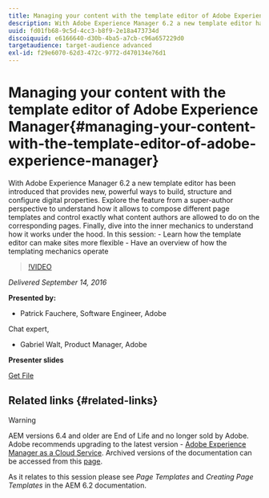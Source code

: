```yaml
---
title: Managing your content with the template editor of Adobe Experience Manager
description: With Adobe Experience Manager 6.2 a new template editor has been introduced that provides new, powerful ways to build, structure and configure digital properties. Explore the feature from a super-author perspective to understand how it allows to compose different page templates and control exactly what content authors are allowed to do on the corresponding pages. Finally, dive into the inner mechanics to understand how it works under the hood.
uuid: fd01fb68-9c5d-4cc3-b8f9-2e18a473734d
discoiquuid: e6166640-d30b-4ba5-a7cb-c96a657229d0
targetaudience: target-audience advanced
exl-id: f29e6070-62d3-472c-9772-d470134e76d1
---
```

# Managing your content with the template editor of Adobe Experience Manager{#managing-your-content-with-the-template-editor-of-adobe-experience-manager}

With Adobe Experience Manager 6.2 a new template editor has been introduced that provides new, powerful ways to build, structure and configure digital properties. Explore the feature from a super-author perspective to understand how it allows to compose different page templates and control exactly what content authors are allowed to do on the corresponding pages. Finally, dive into the inner mechanics to understand how it works under the hood. In this session: - Learn how the template editor can make sites more flexible - Have an overview of how the templating mechanics operate

>[!VIDEO](https://video.tv.adobe.com/v/19300/?quality=9)

*Delivered September 14, 2016*

**Presented by:**

* Patrick Fauchere, Software Engineer, Adobe

Chat expert,

* Gabriel Walt, Product Manager, Adobe

**Presenter slides**

[Get File](assets/aem-gems-91416-template-editor.pdf)

## Related links {#related-links}

>[!WARNING]
>
>AEM versions 6.4 and older are End of Life and no longer sold by Adobe.  Adobe recommends upgrading to the latest version - [Adobe Experience Manager as a Cloud Service](https://experienceleague.adobe.com/docs/experience-manager-cloud-service.html).  Archived versions of the documentation can be accessed from this [page](https://experienceleague.adobe.com/docs/experience-manager-release-information/aem-release-updates/previous-updates/aem-previous-versions.html).
>
>As it relates to this session please see *Page Templates* and *Creating Page Templates* in the AEM 6.2 documentation.
